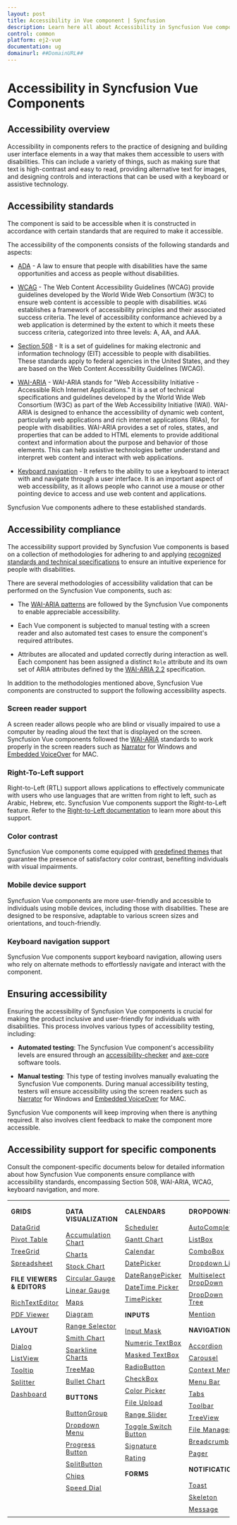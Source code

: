 ```yaml
---
layout: post
title: Accessibility in Vue component | Syncfusion
description: Learn here all about Accessibility in Syncfusion Vue component of Syncfusion Essential JS 2 and more.
control: common
platform: ej2-vue
documentation: ug
domainurl: ##DomainURL##
---
```


# Accessibility in Syncfusion Vue Components

## Accessibility overview

Accessibility in components refers to the practice of designing and building user interface elements in a way that makes them accessible to users with disabilities. This can include a variety of things, such as making sure that text is high-contrast and easy to read, providing alternative text for images, and designing controls and interactions that can be used with a keyboard or assistive technology.

## Accessibility standards

The component is said to be accessible when it is constructed in accordance with certain standards that are required to make it accessible.

The accessibility of the components consists of the following standards and aspects:

* [ADA](https://www.ada.gov/) - A law to ensure that people with disabilities have the same opportunities and access as people without disabilities.

* [WCAG](https://www.w3.org/WAI/standards-guidelines/wcag/) - The Web Content Accessibility Guidelines (WCAG) provide guidelines developed by the World Wide Web Consortium (W3C) to ensure web content is accessible to people with disabilities. `WCAG` establishes a framework of accessibility principles and their associated success criteria. The level of accessibility conformance achieved by a web application is determined by the extent to which it meets these success criteria, categorized into three levels: A, AA, and AAA.

* [Section 508](https://www.section508.gov/) - It is a set of guidelines for making electronic and information technology (EIT) accessible to people with disabilities. These standards apply to federal agencies in the United States, and they are based on the Web Content Accessibility Guidelines (WCAG).

* [WAI-ARIA](https://www.w3.org/WAI/ARIA/) - WAI-ARIA stands for "Web Accessibility Initiative - Accessible Rich Internet Applications." It is a set of technical specifications and guidelines developed by the World Wide Web Consortium (W3C) as part of the Web Accessibility Initiative (WAI). WAI-ARIA is designed to enhance the accessibility of dynamic web content, particularly web applications and rich internet applications (RIAs), for people with disabilities. WAI-ARIA provides a set of roles, states, and properties that can be added to HTML elements to provide additional context and information about the purpose and behavior of those elements. This can help assistive technologies better understand and interpret web content and interact with web applications.

* [Keyboard navigation](https://www.w3.org/TR/WCAG22/#keyboard-accessible) - It refers to the ability to use a keyboard to interact with and navigate through a user interface. It is an important aspect of web accessibility, as it allows people who cannot use a mouse or other pointing device to access and use web content and applications.

Syncfusion Vue components adhere to these established standards.

## Accessibility compliance

The accessibility support provided by Syncfusion Vue components is based on a collection of methodologies for adhering to and applying [recognized standards and technical specifications](#accessibility-standards) to ensure an intuitive experience for people with disabilities.

There are several methodologies of accessibility validation that can be performed on the Syncfusion Vue components, such as:

* The [WAI-ARIA patterns](https://www.w3.org/WAI/ARIA/apg/patterns/) are followed by the Syncfusion Vue components to enable appreciable accessibility.

* Each Vue component is subjected to manual testing with a screen reader and also automated test cases to ensure the component's required attributes.

* Attributes are allocated and updated correctly during interaction as well. Each component has been assigned a distinct `Role` attribute and its own set of ARIA attributes defined by the [WAI-ARIA 2.2](https://www.w3.org/TR/WCAG22/) specification.

In addition to the methodologies mentioned above, Syncfusion Vue components are constructed to support the following accessibility aspects.

### Screen reader support

A screen reader allows people who are blind or visually impaired to use a computer by reading aloud the text that is displayed on the screen. Syncfusion Vue components followed the [WAI-ARIA](https://www.w3.org/WAI/ARIA/) standards to work properly in the screen readers such as [Narrator](https://support.microsoft.com/en-us/windows/complete-guide-to-narrator-e4397a0d-ef4f-b386-d8ae-c172f109bdb1) for Windows and [Embedded VoiceOver](https://support.apple.com/en-in/guide/voiceover/vo2706/mac) for MAC.

### Right-To-Left support

Right-to-Left (RTL) support allows applications to effectively communicate with users who use languages that are written from right to left, such as Arabic, Hebrew, etc. Syncfusion Vue components support the Right-to-Left feature. Refer to the [Right-to-Left documentation](https://ej2.syncfusion.com/vue/documentation/common/right-to-left) to learn more about this support.

### Color contrast

Syncfusion Vue components come equipped with [predefined themes](https://ej2.syncfusion.com/vue/documentation/appearance/theme) that guarantee the presence of satisfactory color contrast, benefiting individuals with visual impairments.

### Mobile device support

Syncfusion Vue components are more user-friendly and accessible to individuals using mobile devices, including those with disabilities. These are designed to be responsive, adaptable to various screen sizes and orientations, and touch-friendly.

### Keyboard navigation support

Syncfusion Vue components support keyboard navigation, allowing users who rely on alternate methods to effortlessly navigate and interact with the component.

## Ensuring accessibility

Ensuring the accessibility of Syncfusion Vue components is crucial for making the product inclusive and user-friendly for individuals with disabilities. This process involves various types of accessibility testing, including:

* **Automated testing**: The Syncfusion Vue component's accessibility levels are ensured through an [accessibility-checker](https://www.npmjs.com/package/accessibility-checker) and [axe-core](https://www.npmjs.com/package/axe-core) software tools.

* **Manual testing**: This type of testing involves manually evaluating the Syncfusion Vue components. During manual accessibility testing, testers will ensure accessibility using the screen readers such as [Narrator](https://support.microsoft.com/en-us/windows/complete-guide-to-narrator-e4397a0d-ef4f-b386-d8ae-c172f109bdb1) for Windows and [Embedded VoiceOver](https://support.apple.com/en-in/guide/voiceover/vo2706/mac) for MAC.

Syncfusion Vue components will keep improving when there is anything required. It also involves client feedback to make the component more accessible.

## Accessibility support for specific components

Consult the component-specific documents below for detailed information about how Syncfusion Vue components ensure compliance with accessibility standards, encompassing Section 508, WAI-ARIA, WCAG, keyboard navigation, and more.

<style>
# table
{
border:0 !important;
line-height: 2!important;
}

tr
{
border:0 !important;
}

td
{
border:0 !important;
vertical-align: top;
}

.controlanchorlink
{
text-decoration: none !important;
font-size: 14px !important;
text-align: left !important;
padding: 5px 0px;
letter-spacing: 1px;
}
.controlcategory
{
font-size: 14px !important;
text-align: left !important;
font-weight: bold !important;
letter-spacing: 0.7px;
}
}
</style>

<table id="table" style="border: 0px;">
<tbody>
<colgroup>
<col style="width: 25%">
<col style="width: 25%">
<col style="width: 25%">
<col style="width: 25%">
</colgroup>
</tbody>
<tr>
    <td>
        <div><p class="controlcategory">GRIDS</p></div>
        <div class="controlanchorlink"><a target="_self" href="https://ej2.syncfusion.com/vue/documentation/grid/accessibility">DataGrid</a></div>
        <div class="controlanchorlink"><a target="_self" href="https://ej2.syncfusion.com/vue/documentation/pivotview/accessibility">Pivot Table</a></div>
        <div class="controlanchorlink"><a target="_self" href="https://ej2.syncfusion.com/vue/documentation/treegrid/accessibility">TreeGrid</a></div>
         <div class="controlanchorlink"><a target="_self" href="https://ej2.syncfusion.com/vue/documentation/spreadsheet/accessibility">Spreadsheet</a></div>
        <div><p class="controlcategory">FILE VIEWERS & EDITORS</p></div>
        <div class="controlanchorlink"><a target="_self" href="https://ej2.syncfusion.com/vue/documentation/rich-text-editor/accessibility">RichTextEditor</a></div>
        <div class="controlanchorlink"><a target="_self" href="https://ej2.syncfusion.com/vue/documentation/pdfviewer/keyboard-accessibility">PDF Viewer</a></div>
        <div><p class="controlcategory">LAYOUT</p></div>
        <div class="controlanchorlink"><a target="_self" href="https://ej2.syncfusion.com/vue/documentation/dialog/accessibility">Dialog</a></div>
        <div class="controlanchorlink"><a target="_self" href="https://ej2.syncfusion.com/vue/documentation/listview/accessibility">ListView</a></div>
        <div class="controlanchorlink"><a target="_self" href="https://ej2.syncfusion.com/vue/documentation/tooltip/accessibility">Tooltip</a></div>
        <div class="controlanchorlink"><a target="_self" href="https://ej2.syncfusion.com/vue/documentation/splitter/accessibility">Splitter</a></div>
        <div class="controlanchorlink"><a target="_self" href="https://ej2.syncfusion.com/vue/documentation/dashboard-layout/accessibility">Dashboard</a></div>
    </td>
    <td>
        <div><p class="controlcategory">DATA VISUALIZATION</p></div>
        <div class="controlanchorlink"><a target="_self" href="https://ej2.syncfusion.com/vue/documentation/accumulation-chart/accessibility">Accumulation Chart</a></div>
        <div class="controlanchorlink"><a target="_self" href="https://ej2.syncfusion.com/vue/documentation/chart/accessibility">Charts</a></div>
        <div class="controlanchorlink"><a target="_self" href="https://ej2.syncfusion.com/vue/documentation/stock-chart/accessibility">Stock Chart</a></div>
        <div class="controlanchorlink"><a target="_self" href="https://ej2.syncfusion.com/vue/documentation/circular-gauge/accessibility">Circular Gauge</a></div>
        <div class="controlanchorlink"><a target="_self" href="https://ej2.syncfusion.com/vue/documentation/linear-gauge/accessibility">Linear Gauge</a></div>
        <div class="controlanchorlink"><a target="_self" href="https://ej2.syncfusion.com/vue/documentation/maps/accessibility">Maps</a></div>
        <div class="controlanchorlink"><a target="_self" href="https://ej2.syncfusion.com/vue/documentation/diagram/accessibility">Diagram</a></div>
        <div class="controlanchorlink"><a target="_self" href="https://ej2.syncfusion.com/vue/documentation/range-navigator/accessibility">Range Selector</a></div>
        <div class="controlanchorlink"><a target="_self" href="https://ej2.syncfusion.com/vue/documentation/smithchart/accessibility">Smith Chart</a></div>
        <div class="controlanchorlink"><a target="_self" href="https://ej2.syncfusion.com/vue/documentation/sparkline/accessibility">Sparkline Charts</a></div>
        <div class="controlanchorlink"><a target="_self" href="https://ej2.syncfusion.com/vue/documentation/treemap/accessibility">TreeMap</a></div>
        <div class="controlanchorlink"><a target="_self" href="https://ej2.syncfusion.com/vue/documentation/bullet-chart/accessibility">Bullet Chart</a></div>
        <div><p class="controlcategory">BUTTONS</p></div>
        <div class="controlanchorlink"><a target="_self" href="https://ej2.syncfusion.com/vue/documentation/button-group/accessibility">ButtonGroup</a></div>
        <div class="controlanchorlink"><a target="_self" href="https://ej2.syncfusion.com/vue/documentation/drop-down-button/accessibility">Dropdown Menu</a></div>
        <div class="controlanchorlink"><a target="_self" href="https://ej2.syncfusion.com/vue/documentation/progress-button/accessibility">Progress Button</a></div>
        <div class="controlanchorlink"><a target="_self" href="https://ej2.syncfusion.com/vue/documentation/split-button/accessibility">SplitButton</a></div>
        <div class="controlanchorlink"><a target="_self" href="https://ej2.syncfusion.com/vue/documentation/chips/accessibility">Chips</a></div>
        <div class="controlanchorlink"><a target="_self" href="https://ej2.syncfusion.com/vue/documentation/speed-dial/accessibility">Speed Dial</a></div>
    </td>
    <td>
        <div><p class="controlcategory">CALENDARS</p></div>
        <div class="controlanchorlink"><a target="_self" href="https://ej2.syncfusion.com/vue/documentation/schedule/accessibility">Scheduler</a></div>
        <div class="controlanchorlink"><a target="_self" href="https://ej2.syncfusion.com/vue/documentation/gantt/accessibility">Gantt Chart</a></div>
        <div class="controlanchorlink"><a target="_self" href="https://ej2.syncfusion.com/vue/documentation/calendar/accessibility">Calendar</a></div>
        <div class="controlanchorlink"><a target="_self" href="https://ej2.syncfusion.com/vue/documentation/datepicker/accessibility">DatePicker</a></div>
        <div class="controlanchorlink"><a target="_self" href="https://ej2.syncfusion.com/vue/documentation/daterangepicker/accessibility">DateRangePicker</a></div>
        <div class="controlanchorlink"><a target="_self" href="https://ej2.syncfusion.com/vue/documentation/datetimepicker/accessibility">DateTime Picker</a></div>
        <div class="controlanchorlink"><a target="_self" href="https://ej2.syncfusion.com/vue/documentation/timepicker/accessibility">TimePicker</a></div>
        <div><p class="controlcategory">INPUTS</p></div>
        <div class="controlanchorlink"><a target="_self" href="https://ej2.syncfusion.com/vue/documentation/maskedtextbox/accessibility">Input Mask</a></div>
        <div class="controlanchorlink"><a target="_self" href="https://ej2.syncfusion.com/vue/documentation/numerictextbox/accessibility">Numeric TextBox</a></div>
        <div class="controlanchorlink"><a target="_self" href="https://ej2.syncfusion.com/vue/documentation/maskedtextbox/accessibility">Masked TextBox</a></div>
        <div class="controlanchorlink"><a target="_self" href="https://ej2.syncfusion.com/vue/documentation/radio-button/accessibility">RadioButton</a></div>
        <div class="controlanchorlink"><a target="_self" href="https://ej2.syncfusion.com/vue/documentation/check-box/accessibility">CheckBox</a></div>
        <div class="controlanchorlink"><a target="_self" href="https://ej2.syncfusion.com/vue/documentation/color-picker/accessibility">Color Picker</a></div>
        <div class="controlanchorlink"><a target="_self" href="https://ej2.syncfusion.com/vue/documentation/uploader/wai-aria-accessibility">File Upload</a></div>
        <div class="controlanchorlink"><a target="_self" href="https://ej2.syncfusion.com/vue/documentation/range-slider/accessibility">Range Slider</a></div>
        <div class="controlanchorlink"><a target="_self" href="https://ej2.syncfusion.com/vue/documentation/switch/accessibility">Toggle Switch Button</a></div>
        <div class="controlanchorlink"><a target="_self" href="https://ej2.syncfusion.com/vue/documentation/signature/accessibility">Signature</a></div>
        <div class="controlanchorlink"><a target="_self" href="https://ej2.syncfusion.com/vue/documentation/rating/accessibility">Rating</a></div>
        <div><p class="controlcategory">FORMS</p></div>
    </td>
    <td>
        <div><p class="controlcategory">DROPDOWNS</p></div>
        <div class="controlanchorlink"><a target="_self" href="https://ej2.syncfusion.com/vue/documentation/auto-complete/accessibility">AutoComplete</a></div>
        <div class="controlanchorlink"><a target="_self" href="https://ej2.syncfusion.com/vue/documentation/list-box/accessibility">ListBox</a></div>
        <div class="controlanchorlink"><a target="_self" href="https://ej2.syncfusion.com/vue/documentation/combo-box/accessibility">ComboBox</a></div>
        <div class="controlanchorlink"><a target="_self" href="https://ej2.syncfusion.com/vue/documentation/drop-down-list/accessibility">Dropdown List</a></div>
        <div class="controlanchorlink"><a target="_self" href="https://ej2.syncfusion.com/vue/documentation/multi-select/accessibility">Multiselect DropDown</a></div>
        <div class="controlanchorlink"><a target="_self" href="https://ej2.syncfusion.com/vue/documentation/drop-down-tree/accessibility">DropDown Tree</a></div>
        <div class="controlanchorlink"><a target="_self" href="https://ej2.syncfusion.com/vue/documentation/mention/accessibility">Mention</a></div>
        <div><p class="controlcategory">NAVIGATION</p></div>
        <div class="controlanchorlink"><a target="_self" href="https://ej2.syncfusion.com/vue/documentation/accordion/accessibility">Accordion</a></div>
        <div class="controlanchorlink"><a target="_self" href="https://ej2.syncfusion.com/vue/documentation/carousel/accessibility">Carousel</a></div>
        <div class="controlanchorlink"><a target="_self" href="https://ej2.syncfusion.com/vue/documentation/context-menu/accessibility">Context Menu</a></div>
        <div class="controlanchorlink"><a target="_self" href="https://ej2.syncfusion.com/vue/documentation/menu/accessibility">Menu Bar</a></div>
        <div class="controlanchorlink"><a target="_self" href="https://ej2.syncfusion.com/vue/documentation/tab/accessibility">Tabs</a></div>
        <div class="controlanchorlink"><a target="_self" href="https://ej2.syncfusion.com/vue/documentation/toolbar/accessibility">Toolbar</a></div>
        <div class="controlanchorlink"><a target="_self" href="https://ej2.syncfusion.com/vue/documentation/treeview/accessibility">TreeView</a></div>
        <div class="controlanchorlink"><a target="_self" href="https://ej2.syncfusion.com/vue/documentation/file-manager/accessibility">File Manager</a></div>
        <div class="controlanchorlink"><a target="_self" href="https://ej2.syncfusion.com/vue/documentation/breadcrumb/accessibility">Breadcrumb</a></div>
        <div class="controlanchorlink"><a target="_self" href="https://ej2.syncfusion.com/vue/documentation/pager/accessibility">Pager</a></div>
        <div><p class="controlcategory">NOTIFICATION</p></div>
        <div class="controlanchorlink"><a target="_self" href="https://ej2.syncfusion.com/vue/documentation/toast/accessibility">Toast</a></div>
        <div class="controlanchorlink"><a target="_self" href="https://ej2.syncfusion.com/vue/documentation/skeleton/accessibility">Skeleton</a></div>
        <div class="controlanchorlink"><a target="_self" href="https://ej2.syncfusion.com/vue/documentation/message/accessibility">Message</a></div>
    </td>
</tr>
</table>
